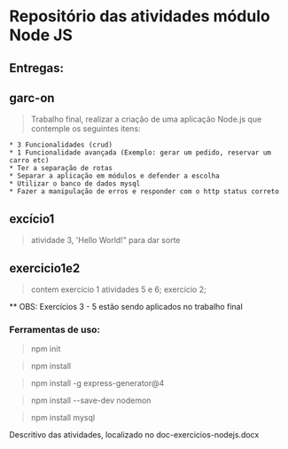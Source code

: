 # Repositório das atividades módulo Node JS

## Entregas:

## garc-on 
> Trabalho final, realizar a criação de uma aplicação Node.js que contemple os seguintes itens:

	* 3 Funcionalidades (crud)
	* 1 Funcionalidade avançada (Exemplo: gerar um pedido, reservar um carro etc)
	* Ter a separação de rotas
	* Separar a aplicação em módulos e defender a escolha
	* Utilizar o banco de dados mysql
	* Fazer a manipulação de erros e responder com o http status correto

## excício1 
>atividade 3, 'Hello World!" para dar sorte

## exercicio1e2
>contem exercício 1 atividades 5 e 6;
exercício 2;

** OBS: Exercícios 3 - 5 estão sendo aplicados no trabalho final

### Ferramentas de uso:

> npm init

> npm install

> npm install -g express-generator@4

> npm install --save-dev nodemon

>  npm install mysql

Descritivo das atividades, localizado no doc-exercicios-nodejs.docx